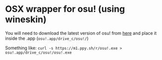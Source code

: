 # OSX wrapper for osu! (using wineskin)

You will need to download the latest version of osu! from [here](https://osu.ppy.sh/p/download) and place it inside the .app (`osu!.app/drive_c/osu!/`)

Something like: `curl -s https://m1.ppy.sh/r/osu!.exe > osu!.app/drive_c/osu!/osu!.exe`

